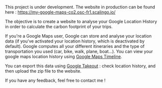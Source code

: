 
This project is under development. The website in production can be found here : https://my-google-maps-co2.osc-fr1.scalingo.io/

The objective is to create a website to analyse your Google Location History in order to calculate the carbon footprint of your trips.

If you're a Google Maps user, Google can store and analyse your location data (if you've activated your location history, which is deactivated by default).
Google computes all your different itineraries and the type of transportation you used (car, bike, walk, plane, boat...).
You can view your google maps location history using [Google Maps Timeline](https://timeline.google.com/maps/timeline).

You can export this data using [Google Takeout](https://takeout.google.com/) : check location history, and then upload the zip file to the website.

If you have any feedback, feel free to contact me !

